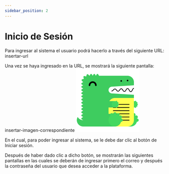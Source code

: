 ```yaml
---
sidebar_position: 2
---
```


# Inicio de Sesión

Para ingresar al sistema el usuario podrá hacerlo a través del siguiente URL: insertar-url

Una vez se haya ingresado en la URL, se mostrará la siguiente pantalla: insertar-imagen-correspondiente
![Docusaurus logo](/img/docusaurus.png)

En el cual, para poder ingresar al sistema, se le debe dar clic al botón de Iniciar sesión.

Después de haber dado clic a dicho botón, se mostrarán las siguientes pantallas en las cuales se deberán de ingresar primero el correo y después la contraseña del usuario que desea acceder a la plataforma.
